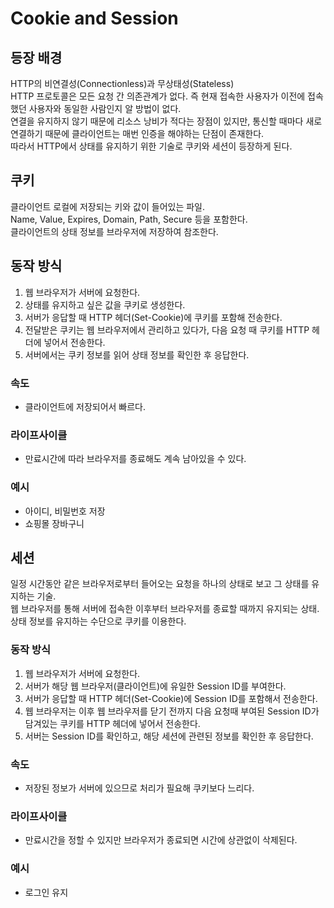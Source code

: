 # Cookie and Session

## 등장 배경
HTTP의 비연결성(Connectionless)과 무상태성(Stateless)  
HTTP 프로토콜은 모든 요청 간 의존관계가 없다. 즉 현재 접속한 사용자가 이전에 접속했던 사용자와 동일한 사람인지 알 방법이 없다.  
연결을 유지하지 않기 때문에 리소스 낭비가 적다는 장점이 있지만, 통신할 때마다 새로 연결하기 때문에 클라이언트는 매번 인증을 해야하는 단점이 존재한다.  
따라서 HTTP에서 상태를 유지하기 위한 기술로 쿠키와 세션이 등장하게 된다.  

## 쿠키
클라이언트 로컬에 저장되는 키와 값이 들어있는 파일.  
Name, Value, Expires, Domain, Path, Secure 등을 포함한다.  
클라이언트의 상태 정보를 브라우저에 저장하여 참조한다.  

## 동작 방식
1. 웹 브라우저가 서버에 요청한다.  
2. 상태를 유지하고 싶은 값을 쿠키로 생성한다.  
3. 서버가 응답할 때 HTTP 헤더(Set-Cookie)에 쿠키를 포함해 전송한다.  
4. 전달받은 쿠키는 웹 브라우저에서 관리하고 있다가, 다음 요청 때 쿠키를 HTTP 헤더에 넣어서 전송한다.  
5. 서버에서는 쿠키 정보를 읽어 상태 정보를 확인한 후 응답한다.

### 속도
- 클라이언트에 저장되어서 빠르다.

### 라이프사이클
- 만료시간에 따라 브라우저를 종료해도 계속 남아있을 수 있다.

### 예시
- 아이디, 비밀번호 저장
- 쇼핑몰 장바구니


## 세션
일정 시간동안 같은 브라우저로부터 들어오는 요청을 하나의 상태로 보고 그 상태를 유지하는 기술.  
웹 브라우저를 통해 서버에 접속한 이후부터 브라우저를 종료할 때까지 유지되는 상태.
상태 정보를 유지하는 수단으로 쿠키를 이용한다.  

### 동작 방식
1. 웹 브라우저가 서버에 요청한다.  
2. 서버가 해당 웹 브라우저(클라이언트)에 유일한 Session ID를 부여한다. 
3. 서버가 응답할 때 HTTP 헤더(Set-Cookie)에 Session ID를 포함해서 전송한다.  
4. 웹 브라우저는 이후 웹 브라우저를 닫기 전까지 다음 요청때 부여된 Session ID가 담겨있는 쿠키를 HTTP 헤더에 넣어서 전송한다.  
5. 서버는 Session ID를 확인하고, 해당 세션에 관련된 정보를 확인한 후 응답한다.

### 속도
- 저장된 정보가 서버에 있으므로 처리가 필요해 쿠키보다 느리다.

### 라이프사이클
- 만료시간을 정할 수 있지만 브라우저가 종료되면 시간에 상관없이 삭제된다.

### 예시
- 로그인 유지

